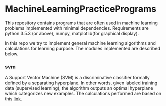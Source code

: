 # MachineLearningPracticePrograms
This repository contains programs that are often used in machine learning problems implemented with minimal dependencies. 
Requirements are python 3.5.3 (or above), numpy, matplotlib(for graphical display).

In this repo we try to implement general machine learning algorithms and calculations for learning purpose. The modules implemented are described below.

### svm ###
A Support Vector Machine (SVM) is a discriminative classifier formally defined by a separating hyperplane. In other words, given labeled training data (supervised learning), the algorithm outputs an optimal hyperplane which categorizes new examples. The calculations performed are based on this [link](https://github.com/MaviccPRP/svm/blob/master/svm-primal.ipynb).
